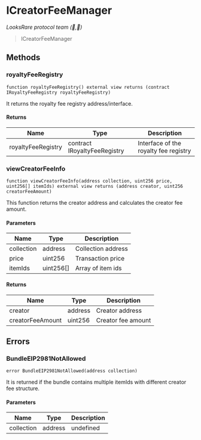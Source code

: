 # ICreatorFeeManager

*LooksRare protocol team (👀,💎)*

> ICreatorFeeManager





## Methods

### royaltyFeeRegistry

```solidity
function royaltyFeeRegistry() external view returns (contract IRoyaltyFeeRegistry royaltyFeeRegistry)
```

It returns the royalty fee registry address/interface.




#### Returns

| Name | Type | Description |
|---|---|---|
| royaltyFeeRegistry | contract IRoyaltyFeeRegistry | Interface of the royalty fee registry |

### viewCreatorFeeInfo

```solidity
function viewCreatorFeeInfo(address collection, uint256 price, uint256[] itemIds) external view returns (address creator, uint256 creatorFeeAmount)
```

This function returns the creator address and calculates the creator fee amount.



#### Parameters

| Name | Type | Description |
|---|---|---|
| collection | address | Collection address |
| price | uint256 | Transaction price |
| itemIds | uint256[] | Array of item ids |

#### Returns

| Name | Type | Description |
|---|---|---|
| creator | address | Creator address |
| creatorFeeAmount | uint256 | Creator fee amount |




## Errors

### BundleEIP2981NotAllowed

```solidity
error BundleEIP2981NotAllowed(address collection)
```

It is returned if the bundle contains multiple itemIds with different creator fee structure.



#### Parameters

| Name | Type | Description |
|---|---|---|
| collection | address | undefined |


